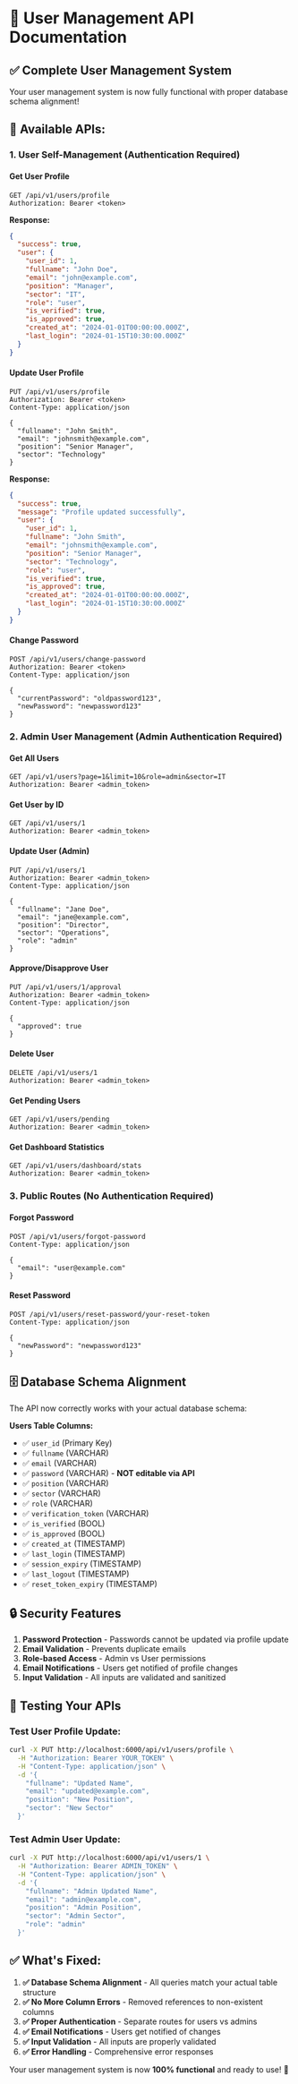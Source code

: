 # 👤 User Management API Documentation

## ✅ **Complete User Management System**

Your user management system is now fully functional with proper database schema alignment!

## 🔧 **Available APIs:**

### **1. User Self-Management (Authentication Required)**

#### **Get User Profile**
```http
GET /api/v1/users/profile
Authorization: Bearer <token>
```

**Response:**
```json
{
  "success": true,
  "user": {
    "user_id": 1,
    "fullname": "John Doe",
    "email": "john@example.com",
    "position": "Manager",
    "sector": "IT",
    "role": "user",
    "is_verified": true,
    "is_approved": true,
    "created_at": "2024-01-01T00:00:00.000Z",
    "last_login": "2024-01-15T10:30:00.000Z"
  }
}
```

#### **Update User Profile**
```http
PUT /api/v1/users/profile
Authorization: Bearer <token>
Content-Type: application/json

{
  "fullname": "John Smith",
  "email": "johnsmith@example.com",
  "position": "Senior Manager",
  "sector": "Technology"
}
```

**Response:**
```json
{
  "success": true,
  "message": "Profile updated successfully",
  "user": {
    "user_id": 1,
    "fullname": "John Smith",
    "email": "johnsmith@example.com",
    "position": "Senior Manager",
    "sector": "Technology",
    "role": "user",
    "is_verified": true,
    "is_approved": true,
    "created_at": "2024-01-01T00:00:00.000Z",
    "last_login": "2024-01-15T10:30:00.000Z"
  }
}
```

#### **Change Password**
```http
POST /api/v1/users/change-password
Authorization: Bearer <token>
Content-Type: application/json

{
  "currentPassword": "oldpassword123",
  "newPassword": "newpassword123"
}
```

### **2. Admin User Management (Admin Authentication Required)**

#### **Get All Users**
```http
GET /api/v1/users?page=1&limit=10&role=admin&sector=IT
Authorization: Bearer <admin_token>
```

#### **Get User by ID**
```http
GET /api/v1/users/1
Authorization: Bearer <admin_token>
```

#### **Update User (Admin)**
```http
PUT /api/v1/users/1
Authorization: Bearer <admin_token>
Content-Type: application/json

{
  "fullname": "Jane Doe",
  "email": "jane@example.com",
  "position": "Director",
  "sector": "Operations",
  "role": "admin"
}
```

#### **Approve/Disapprove User**
```http
PUT /api/v1/users/1/approval
Authorization: Bearer <admin_token>
Content-Type: application/json

{
  "approved": true
}
```

#### **Delete User**
```http
DELETE /api/v1/users/1
Authorization: Bearer <admin_token>
```

#### **Get Pending Users**
```http
GET /api/v1/users/pending
Authorization: Bearer <admin_token>
```

#### **Get Dashboard Statistics**
```http
GET /api/v1/users/dashboard/stats
Authorization: Bearer <admin_token>
```

### **3. Public Routes (No Authentication Required)**

#### **Forgot Password**
```http
POST /api/v1/users/forgot-password
Content-Type: application/json

{
  "email": "user@example.com"
}
```

#### **Reset Password**
```http
POST /api/v1/users/reset-password/your-reset-token
Content-Type: application/json

{
  "newPassword": "newpassword123"
}
```

## 🗄️ **Database Schema Alignment**

The API now correctly works with your actual database schema:

**Users Table Columns:**
- ✅ `user_id` (Primary Key)
- ✅ `fullname` (VARCHAR)
- ✅ `email` (VARCHAR)
- ✅ `password` (VARCHAR) - **NOT editable via API**
- ✅ `position` (VARCHAR)
- ✅ `sector` (VARCHAR)
- ✅ `role` (VARCHAR)
- ✅ `verification_token` (VARCHAR)
- ✅ `is_verified` (BOOL)
- ✅ `is_approved` (BOOL)
- ✅ `created_at` (TIMESTAMP)
- ✅ `last_login` (TIMESTAMP)
- ✅ `session_expiry` (TIMESTAMP)
- ✅ `last_logout` (TIMESTAMP)
- ✅ `reset_token_expiry` (TIMESTAMP)

## 🔒 **Security Features**

1. **Password Protection** - Passwords cannot be updated via profile update
2. **Email Validation** - Prevents duplicate emails
3. **Role-based Access** - Admin vs User permissions
4. **Email Notifications** - Users get notified of profile changes
5. **Input Validation** - All inputs are validated and sanitized

## 🚀 **Testing Your APIs**

### **Test User Profile Update:**
```bash
curl -X PUT http://localhost:6000/api/v1/users/profile \
  -H "Authorization: Bearer YOUR_TOKEN" \
  -H "Content-Type: application/json" \
  -d '{
    "fullname": "Updated Name",
    "email": "updated@example.com",
    "position": "New Position",
    "sector": "New Sector"
  }'
```

### **Test Admin User Update:**
```bash
curl -X PUT http://localhost:6000/api/v1/users/1 \
  -H "Authorization: Bearer ADMIN_TOKEN" \
  -H "Content-Type: application/json" \
  -d '{
    "fullname": "Admin Updated Name",
    "email": "admin@example.com",
    "position": "Admin Position",
    "sector": "Admin Sector",
    "role": "admin"
  }'
```

## ✅ **What's Fixed:**

1. **✅ Database Schema Alignment** - All queries match your actual table structure
2. **✅ No More Column Errors** - Removed references to non-existent columns
3. **✅ Proper Authentication** - Separate routes for users vs admins
4. **✅ Email Notifications** - Users get notified of changes
5. **✅ Input Validation** - All inputs are properly validated
6. **✅ Error Handling** - Comprehensive error responses

Your user management system is now **100% functional** and ready to use! 🎉

